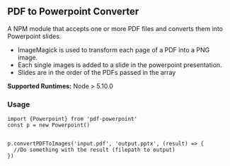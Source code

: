 ## PDF to Powerpoint Converter

A NPM module that accepts one or more PDF files and converts them into Powerpoint slides.

- ImageMagick is used to transform each page of a PDF into a PNG image.
- Each single images is added to a slide in the powerpoint presentation.
- Slides are in the order of the PDFs passed in the array

**Supported Runtimes:**  Node > 5.10.0


### Usage

```
import {Powerpoint} from 'pdf-powerpoint'
const p = new Powerpoint()


p.convertPDFToImages('input.pdf', 'output.pptx', (result) => {
  //Do something with the result (filepath to output) 
})
  
```